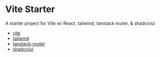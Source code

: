 # Vite Starter

A starter project for Vite w/ React, tailwind, tanstack router, & shadcn/ui

- [vite](https://vitejs.dev/guide/)
- [tailwind](https://tailwindcss.com/docs/installation)
- [tanstack-router](https://tanstack.com/router/v1/docs/installation)
- [shadcn/ui](https://ui.shadcn.com/docs/installation/vite)
